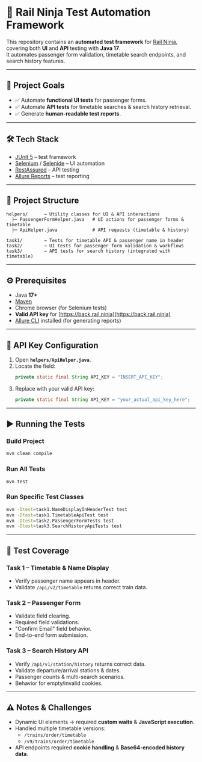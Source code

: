 # 🚆 Rail Ninja Test Automation Framework

This repository contains an **automated test framework** for [Rail Ninja](https://rail.ninja), covering both **UI** and **API** testing with **Java 17**.  
It automates passenger form validation, timetable search endpoints, and search history features.

---

## 📌 Project Goals
- ✅ Automate **functional UI tests** for passenger forms.  
- ✅ Automate **API tests** for timetable searches & search history retrieval.  
- ✅ Generate **human-readable test reports**.  

---

## 🛠️ Tech Stack
- [JUnit 5](https://junit.org/junit5/) – test framework  
- [Selenium](https://www.selenium.dev/) / [Selenide](https://selenide.org/) – UI automation  
- [RestAssured](https://rest-assured.io/) – API testing  
- [Allure Reports](https://allurereport.org/) – test reporting 

---

## 📂 Project Structure
```
helpers/      → Utility classes for UI & API interactions
  ├─ PassengerFormHelper.java   # UI actions for passenger forms & timetable
  ├─ ApiHelper.java             # API requests (timetable & history)

task1/        → Tests for timetable API & passenger name in header
task2/        → UI tests for passenger form validation & workflows
task3/        → API tests for search history (integrated with timetable)
```

---

## ⚙️ Prerequisites
- Java **17+**  
- [Maven](https://maven.apache.org/)  
- Chrome browser (for Selenium tests)  
- **Valid API key** for [https://back.rail.ninja](https://back.rail.ninja)
- [Allure CLI](https://allurereport.org/docs/install/) installed (for generating reports)  

---

## 🔑 API Key Configuration
1. Open **`helpers/ApiHelper.java`**.  
2. Locate the field:
   ```java
   private static final String API_KEY = "INSERT_API_KEY";
   ```
3. Replace with your valid API key:
   ```java
   private static final String API_KEY = "your_actual_api_key_here";
   ```

---

## ▶️ Running the Tests

### Build Project
```bash
mvn clean compile
```

### Run All Tests
```bash
mvn test
```

### Run Specific Test Classes
```bash
mvn -Dtest=task1.NameDisplayInHeaderTest test
mvn -Dtest=task1.TimetableApiTest test
mvn -Dtest=task2.PassengerFormTests test
mvn -Dtest=task3.SearchHistoryApiTests test
```

---

## 🧪 Test Coverage

### **Task 1 – Timetable & Name Display**
- Verify passenger name appears in header.  
- Validate `/api/v2/timetable` returns correct train data.  

### **Task 2 – Passenger Form**
- Validate field clearing.  
- Required field validations.  
- "Confirm Email" field behavior.  
- End-to-end form submission.  

### **Task 3 – Search History API**
- Verify `/api/v1/station/history` returns correct data.  
- Validate departure/arrival stations & dates.  
- Passenger counts & multi-search scenarios.  
- Behavior for empty/invalid cookies.  

---

## ⚠️ Notes & Challenges
- Dynamic UI elements → required **custom waits** & **JavaScript execution**.  
- Handled multiple timetable versions:  
  - `/trains/order/timetable`  
  - `/v9/trains/order/timetable`  
- API endpoints required **cookie handling** & **Base64-encoded history data**.  

